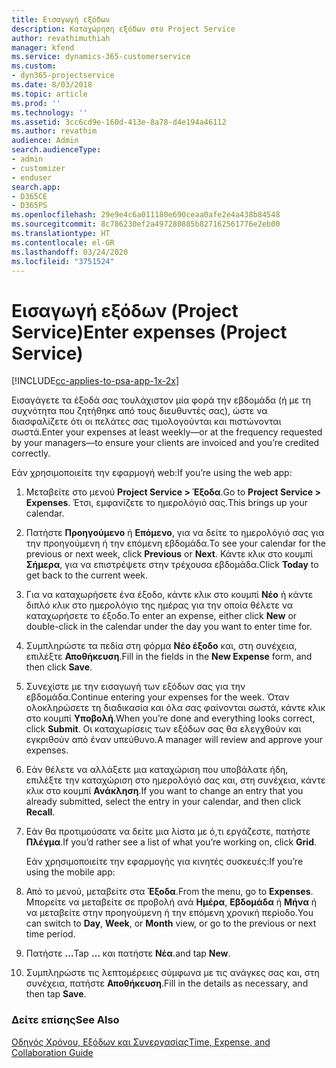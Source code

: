 ```yaml
---
title: Εισαγωγή εξόδων
description: Καταχώρηση εξόδων στο Project Service
author: revathimuthiah
manager: kfend
ms.service: dynamics-365-customerservice
ms.custom:
- dyn365-projectservice
ms.date: 8/03/2018
ms.topic: article
ms.prod: ''
ms.technology: ''
ms.assetid: 3cc6cd9e-160d-413e-8a78-d4e194a46112
ms.author: revathim
audience: Admin
search.audienceType:
- admin
- customizer
- enduser
search.app:
- D365CE
- D365PS
ms.openlocfilehash: 29e9e4c6a011180e690ceaa0afe2e4a438b84548
ms.sourcegitcommit: 8c786230ef2a497280885b827162561776e2eb00
ms.translationtype: HT
ms.contentlocale: el-GR
ms.lasthandoff: 03/24/2020
ms.locfileid: "3751524"
---
```

# <a name="enter-expenses-project-service"></a><span data-ttu-id="0bde0-103">Εισαγωγή εξόδων (Project Service)</span><span class="sxs-lookup"><span data-stu-id="0bde0-103">Enter expenses (Project Service)</span></span>

[!INCLUDE[cc-applies-to-psa-app-1x-2x](../includes/cc-applies-to-psa-app-1x-2x.md)]

<span data-ttu-id="0bde0-104">Εισαγάγετε τα έξοδά σας τουλάχιστον μία φορά την εβδομάδα (ή με τη συχνότητα που ζητήθηκε από τους διευθυντές σας), ώστε να διασφαλίζετε ότι οι πελάτες σας τιμολογούνται και πιστώνονται σωστά.</span><span class="sxs-lookup"><span data-stu-id="0bde0-104">Enter your expenses at least weekly—or at the frequency requested by your managers—to ensure your clients are invoiced and you’re credited correctly.</span></span>  
  
 <span data-ttu-id="0bde0-105">Εάν χρησιμοποιείτε την εφαρμογή web:</span><span class="sxs-lookup"><span data-stu-id="0bde0-105">If you’re using the web app:</span></span>  
  
1. <span data-ttu-id="0bde0-106">Μεταβείτε στο μενού **Project Service > Έξοδα**.</span><span class="sxs-lookup"><span data-stu-id="0bde0-106">Go to **Project Service > Expenses**.</span></span> <span data-ttu-id="0bde0-107">Έτσι, εμφανίζετε το ημερολόγιό σας.</span><span class="sxs-lookup"><span data-stu-id="0bde0-107">This brings up your calendar.</span></span>  
  
2. <span data-ttu-id="0bde0-108">Πατήστε **Προηγούμενο** ή **Επόμενο**, για να δείτε το ημερολόγιό σας για την προηγούμενη ή την επόμενη εβδομάδα.</span><span class="sxs-lookup"><span data-stu-id="0bde0-108">To see your calendar for the previous or next week, click **Previous** or **Next**.</span></span> <span data-ttu-id="0bde0-109">Κάντε κλικ στο κουμπί **Σήμερα**, για να επιστρέψετε στην τρέχουσα εβδομάδα.</span><span class="sxs-lookup"><span data-stu-id="0bde0-109">Click **Today** to get back to the current week.</span></span>  
  
3. <span data-ttu-id="0bde0-110">Για να καταχωρήσετε ένα έξοδο, κάντε κλικ στο κουμπί **Νέο** ή κάντε διπλό κλικ στο ημερολόγιο της ημέρας για την οποία θέλετε να καταχωρήσετε το έξοδο.</span><span class="sxs-lookup"><span data-stu-id="0bde0-110">To enter an expense, either click **New** or double-click in the calendar under the day you want to enter time for.</span></span>  
  
4. <span data-ttu-id="0bde0-111">Συμπληρώστε τα πεδία στη φόρμα **Νέο έξοδο** και, στη συνέχεια, επιλέξτε **Αποθήκευση**.</span><span class="sxs-lookup"><span data-stu-id="0bde0-111">Fill in the fields in the **New Expense** form, and then click **Save**.</span></span>  
  
5. <span data-ttu-id="0bde0-112">Συνεχίστε με την εισαγωγή των εξόδων σας για την εβδομάδα.</span><span class="sxs-lookup"><span data-stu-id="0bde0-112">Continue entering your expenses for the week.</span></span> <span data-ttu-id="0bde0-113">Όταν ολοκληρώσετε τη διαδικασία και όλα σας φαίνονται σωστά, κάντε κλικ στο κουμπί **Υποβολή**.</span><span class="sxs-lookup"><span data-stu-id="0bde0-113">When you’re done and everything looks correct, click **Submit**.</span></span> <span data-ttu-id="0bde0-114">Οι καταχωρίσεις των εξόδων σας θα ελεγχθούν και εγκριθούν από έναν υπεύθυνο.</span><span class="sxs-lookup"><span data-stu-id="0bde0-114">A manager will review and approve your expenses.</span></span>  
  
6. <span data-ttu-id="0bde0-115">Εάν θέλετε να αλλάξετε μια καταχώριση που υποβάλατε ήδη, επιλέξτε την καταχώριση στο ημερολόγιό σας και, στη συνέχεια, κάντε κλικ στο κουμπί **Ανάκληση**.</span><span class="sxs-lookup"><span data-stu-id="0bde0-115">If you want to change an entry that you already submitted, select the entry in your calendar, and then click **Recall**.</span></span>  
  
7. <span data-ttu-id="0bde0-116">Εάν θα προτιμούσατε να δείτε μια λίστα με ό,τι εργάζεστε, πατήστε **Πλέγμα**.</span><span class="sxs-lookup"><span data-stu-id="0bde0-116">If you’d rather see a list of what you’re working on, click **Grid**.</span></span>  
  
   <span data-ttu-id="0bde0-117">Εάν χρησιμοποιείτε την εφαρμογής για κινητές συσκευές:</span><span class="sxs-lookup"><span data-stu-id="0bde0-117">If you’re using the mobile app:</span></span>  
  
8. <span data-ttu-id="0bde0-118">Από το μενού, μεταβείτε στα **Έξοδα**.</span><span class="sxs-lookup"><span data-stu-id="0bde0-118">From the menu, go to **Expenses**.</span></span>     <span data-ttu-id="0bde0-119">Μπορείτε να μεταβείτε σε προβολή ανά **Ημέρα**, **Εβδομάδα** ή **Μήνα** ή να μεταβείτε στην προηγούμενη ή την επόμενη χρονική περίοδο.</span><span class="sxs-lookup"><span data-stu-id="0bde0-119">You can switch to **Day**, **Week**, or **Month** view, or go to the previous or next time period.</span></span>  
  
9. <span data-ttu-id="0bde0-120">Πατήστε **…**</span><span class="sxs-lookup"><span data-stu-id="0bde0-120">Tap **…**</span></span> <span data-ttu-id="0bde0-121">και πατήστε **Νέα**.</span><span class="sxs-lookup"><span data-stu-id="0bde0-121">and tap **New**.</span></span>  
  
10. <span data-ttu-id="0bde0-122">Συμπληρώστε τις λεπτομέρειες σύμφωνα με τις ανάγκες σας και, στη συνέχεια, πατήστε **Αποθήκευση**.</span><span class="sxs-lookup"><span data-stu-id="0bde0-122">Fill in the details as necessary, and then tap **Save**.</span></span>  
  
### <a name="see-also"></a><span data-ttu-id="0bde0-123">Δείτε επίσης</span><span class="sxs-lookup"><span data-stu-id="0bde0-123">See Also</span></span>  
 [<span data-ttu-id="0bde0-124">Οδηγός Χρόνου, Εξόδων και Συνεργασίας</span><span class="sxs-lookup"><span data-stu-id="0bde0-124">Time, Expense, and Collaboration Guide</span></span>](../project-service/time-expense-collaboration-guide.md)
